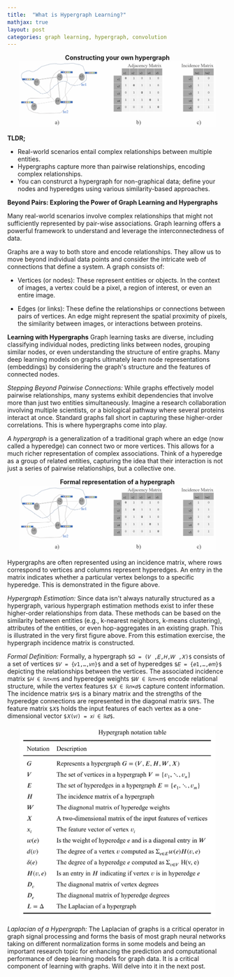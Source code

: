 ```yaml
---
title:  "What is Hypergraph Learning?"
mathjax: true
layout: post
categories: graph learning, hypergraph, convolution  
---
```



<p align='center'><b> Constructing your own hypergraph</b></br>
    <img src='https://github.com/bilha-analytics/bilha-analytics.github.io/blob/master/res/hgnn_intro.png?raw=true' width='450'>
</p> 


**TLDR;**
- Real-world scenarios entail complex relationships between multiple entities. 
- Hypergraphs capture more than pairwise relationships, encoding complex relationships. 
- You can construrct a hypergraph for non-graphical data; define your nodes and hyperedges using various similarity-based approaches. 


**Beyond Pairs: Exploring the Power of Graph Learning and Hypergraphs**

Many real-world scenarios involve complex relationships that might not sufficiently represented by pair-wise associations. Graph learning offers a powerful framework to understand and leverage the interconnectedness of data. 

Graphs are a way to both store and encode relationships. They allow us to move beyond individual data points and consider the intricate web of connections that define a system. A graph consists of:

- Vertices (or nodes): These represent entities or objects. In the context of images, a vertex could be a pixel, a region of interest, or even an entire image.

- Edges (or links): These define the relationships or connections between pairs of vertices. An edge might represent the spatial proximity of pixels, the similarity between images, or interactions between proteins.


**Learning with Hypergraphs**
Graph learning tasks are diverse, including classifying individual nodes, predicting links between nodes, grouping similar nodes, or even understanding the structure of entire graphs. Many deep learning models on graphs ultimately learn node representations (embeddings) by considering the graph's structure and the features of connected nodes.

*Stepping Beyond Pairwise Connections:* While graphs effectively model pairwise relationships, many systems exhibit dependencies that involve more than just two entities simultaneously. Imagine a research collaboration involving multiple scientists, or a biological pathway where several proteins interact at once. Standard graphs fall short in capturing these higher-order correlations. This is where hypergraphs come into play.


*A hypergraph* is a generalization of a traditional graph where an edge (now called a hyperedge) can connect two or more vertices. This allows for a much richer representation of complex associations. Think of a hyperedge as a group of related entities, capturing the idea that their interaction is not just a series of pairwise relationships, but a collective one.

<p align='center'><b> Formal representation of a hypergraph</b></br>
    <img src='https://github.com/bilha-analytics/bilha-analytics.github.io/blob/master/res/hgnn_intro.png?raw=true' width='450'>
</p> 

Hypergraphs are often represented using an incidence matrix, where rows correspond to vertices and columns represent hyperedges. An entry in the matrix indicates whether a particular vertex belongs to a specific hyperedge. This is demonstrated in the figure above. 


*Hypergraph Estimation:* Since data isn't always naturally structured as a hypergraph, various hypergraph estimation methods exist to infer these higher-order relationships from data. These methods can be based on the similarity between entities (e.g., k-nearest neighbors, k-means clustering), attributes of the entities, or even hop-aggregates in an existing graph. This is illustrated in the very first figure above. From this estimation exercise, the hypergraph incidence matrix is constructed. 


*Formal Definition:* Formally, a hypergraph `$𝐺 = (𝑉 ,𝐸,𝐻,𝑊 ,𝑋)$` consists of a set of  vertices `$𝑉 = {𝑣1,…,𝑣𝑛}$` and a set of hyperedges `$𝐸 = {𝑒1,…,𝑒𝑚}$` depicting the relationships between the vertices. The associated incidence matrix `$𝐻 ∈ ℝ𝑛×𝑚$` and hyperedge weights `$𝑊 ∈ ℝ𝑚×𝑚$` encode relational structure, while the vertex features `$𝑋 ∈ ℝ𝑛×𝑑$` capture content information. The incidence matrix `$𝐻$` is a binary matrix and the strengths of the hyperedge connections are represented in the diagonal matrix `$𝑊$`. The feature matrix `$𝑋$` holds the input features of each vertex as a one-dimensional vector `$𝑋(𝑣𝑖) = 𝑥𝑖 ∈ ℝ𝑑$`.

<p align='center'> 
    <img src='https://github.com/bilha-analytics/bilha-analytics.github.io/blob/master/res/hgnn-math-defn.png?raw=true' width='450'>
</p> 


*Laplacian of a Hypergraph:* The Laplacian of graphs is a critical operator in graph signal processing and forms the basis of most graph neural networks taking on different normalization forms in some models and being an important research topic for enhancing the prediction and  computational performance of deep learning models for graph data. It is a critical component of learning with graphs. Will delve into it in the next post. 

